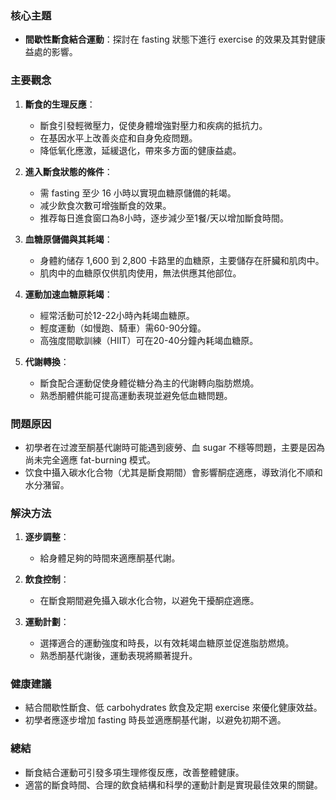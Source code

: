 ### 核心主題  
- **間歇性斷食結合運動**：探討在 fasting 狀態下進行 exercise 的效果及其對健康益處的影響。

### 主要觀念  
1. **斷食的生理反應**：
   - 斷食引發輕微壓力，促使身體增強對壓力和疾病的抵抗力。
   - 在基因水平上改善炎症和自身免疫問題。
   - 降低氧化應激，延緩退化，帶來多方面的健康益處。

2. **進入斷食狀態的條件**：
   - 需 fasting 至少 16 小時以實現血糖原儲備的耗竭。
   - 减少飲食次數可增強斷食的效果。
   - 推荐每日進食窗口為8小時，逐步減少至1餐/天以增加斷食時間。

3. **血糖原儲備與其耗竭**：
   - 身體約储存 1,600 到 2,800 卡路里的血糖原，主要儲存在肝臟和肌肉中。
   - 肌肉中的血糖原仅供肌肉使用，無法供應其他部位。

4. **運動加速血糖原耗竭**：
   - 經常活動可於12-22小時內耗竭血糖原。
   - 輕度運動（如慢跑、騎車）需60-90分鐘。
   - 高強度間歇訓練（HIIT）可在20-40分鐘內耗竭血糖原。

5. **代謝轉換**：
   - 斷食配合運動促使身體從糖分為主的代謝轉向脂肪燃燒。
   - 熟悉酮體供能可提高運動表現並避免低血糖問題。

### 問題原因  
- 初學者在过渡至酮基代謝時可能遇到疲勞、血 sugar 不穩等問題，主要是因為尚未完全適應 fat-burning 模式。
- 饮食中攝入碳水化合物（尤其是斷食期間）會影響酮症適應，導致消化不順和水分潴留。

### 解決方法  
1. **逐步調整**：
   - 給身體足夠的時間來適應酮基代謝。
   
2. **飲食控制**：
   - 在斷食期間避免攝入碳水化合物，以避免干擾酮症適應。

3. **運動計劃**：
   - 選擇適合的運動強度和時長，以有效耗竭血糖原並促進脂肪燃燒。
   - 熟悉酮基代謝後，運動表現將顯著提升。

### 健康建議  
- 結合間歇性斷食、低 carbohydrates 飲食及定期 exercise 來優化健康效益。
- 初學者應逐步增加 fasting 時長並適應酮基代謝，以避免初期不適。

### 總結  
- 斷食結合運動可引發多項生理修復反應，改善整體健康。
- 適當的斷食時間、合理的飲食結構和科學的運動計劃是實現最佳效果的關鍵。